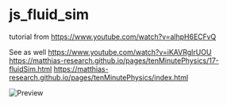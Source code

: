 # js_fluid_sim

tutorial from https://www.youtube.com/watch?v=alhpH6ECFvQ

See as well
https://www.youtube.com/watch?v=iKAVRgIrUOU
https://matthias-research.github.io/pages/tenMinutePhysics/17-fluidSim.html
https://matthias-research.github.io/pages/tenMinutePhysics/index.html

![Preview](https://github.com/Christian-Adler/jjs_fluid_sim/blob/main/preview.jpg?raw=true)
